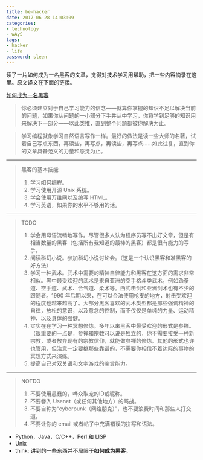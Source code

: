 ```yaml
---
title: be-hacker
date: 2017-06-28 14:03:09
categories: 
- technology 
- wAyS
tags: 
- hacker
- life
password: sleen
---
```


读了一片如何成为一名黑客的文章，觉得对技术学习用帮助，把一些内容摘录在这里。原文译文在下面的链接。
<!-- more -->
[如何成为一名黑客](http://translations.readthedocs.io/en/latest/hacker_howto.html)

> 你必须建立对于自己学习能力的信念——就算你掌握的知识不足以解决当前的问题，如果你从问题的一小部分下手并从中学习，你将学到足够的知识用来解决下一部分——以此类推，直到整个问题都被你解决为止。

> 学习编程就象学习自然语言写作一样。最好的做法是读一些大师的名著，试着自己写点东西，再读些，再写点，再读些，再写点……如此往复，直到你的文章具备范文的力量和感觉为止。

---
> 黑客的基本技能
> 
>	1. 学习如何编程。
>	2. 学习使用开源 Unix 系统。
>	3. 学会使用万维网以及编写 HTML。
>	4. 学习英语，如果你的水平不够用的话。

---
>  TODO
>
>  1. 学会用母语流畅地写作。尽管很多人认为程序员写不出好文章，但是有相当数量的黑客（包括所有我知道的最棒的黑客）都是很有能力的写手。
>  2. 阅读科幻小说。参加科幻小说讨论会。（这是一个认识黑客和准黑客的好方法）
>  3. 学习一种武术。武术中需要的精神自律能力和黑客在这方面的需求非常相似。黑中最受欢迎的武术是来自亚洲的空手格斗类武术，例如跆拳道、空手道、武术、合气道、柔术等。西式击剑和亚洲剑术也有不少的跟随者。1990 年后期以来，在可以合法使用枪支的地方，射击受欢迎的程度也越来越高了。大部分黑客喜欢的武术类型都是那些强调精神的自律，放松的意识，以及意念的控制，而不仅仅是单纯的力量、运动精神、以及身体的强健。
>  4. 实实在在学习一种冥想修炼。多年以来黑客中最受欢迎的形式是参禅。（很重要的一点是，参禅和宗教可以说是独立的，你不需要接受一种新宗教，或者放弃现有的宗教信仰，就能做参禅的修炼。其他的形式也许也管用，但注意一定要挑那些靠谱的，不需要你相信不着边际的事物的冥想方式来演练。
>  5. 提高自己对双关语和文字游戏的鉴赏能力。

---
>  NOTDO
> 
>  1. 不要使用愚蠢的，哗众取宠的ID或昵称。
>  2. 不要卷入 Usenet（或任何其他地方）的骂战。
>  3. 不要自称为“cyberpunk（网络朋克）”，也不要浪费时间和那些人打交道。
>  4. 不要让你的 email 或者帖子中充满错误的拼写和语法。


- Python，Java，C/C++，Perl 和 LISP
- Unix
- think: 讲到的一些东西并不局限于**如何成为黑客**。
